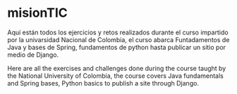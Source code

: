 # misionTIC

Aquí están todos los ejercicios y retos realizados durante el curso impartido por la univarsidad Nacional de Colombia, el curso abarca Funtadamentos de Java y bases de Spring, fundamentos de python hasta publicar un sitio por medio de Django.

Here are all the exercises and challenges done during the course taught by the National University of Colombia, the course covers Java fundamentals and Spring bases, Python basics to publish a site through Django.
